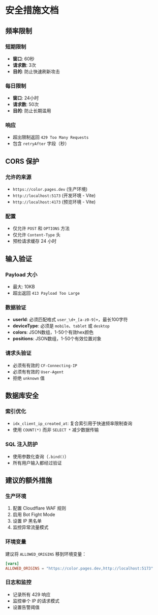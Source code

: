 # 安全措施文档

## 频率限制

### 短期限制
- **窗口**: 60秒
- **请求数**: 3次
- **目的**: 防止快速刷新攻击

### 每日限制
- **窗口**: 24小时
- **请求数**: 50次
- **目的**: 防止长期滥用

### 响应
- 超出限制返回 `429 Too Many Requests`
- 包含 `retryAfter` 字段（秒）

## CORS 保护

### 允许的来源
- `https://color.pages.dev` (生产环境)
- `http://localhost:5173` (开发环境 - Vite)
- `http://localhost:4173` (预览环境 - Vite)

### 配置
- 仅允许 `POST` 和 `OPTIONS` 方法
- 仅允许 `Content-Type` 头
- 预检请求缓存 24 小时

## 输入验证

### Payload 大小
- 最大: 10KB
- 超出返回 `413 Payload Too Large`

### 数据验证
- **userId**: 必须匹配格式 `user_\d+_[a-z0-9]+`，最长100字符
- **deviceType**: 必须是 `mobile`、`tablet` 或 `desktop`
- **colors**: JSON数组，1-50个有效hex颜色
- **positions**: JSON数组，1-50个有效位置对象

### 请求头验证
- 必须有有效的 `CF-Connecting-IP`
- 必须有有效的 `User-Agent`
- 拒绝 `unknown` 值

## 数据库安全

### 索引优化
- `idx_client_ip_created_at`: 复合索引用于快速频率限制查询
- 使用 `COUNT(*)` 而非 `SELECT *` 减少数据传输

### SQL 注入防护
- 使用参数化查询（`.bind()`）
- 所有用户输入都经过验证

## 建议的额外措施

### 生产环境
1. 配置 Cloudflare WAF 规则
2. 启用 Bot Fight Mode
3. 设置 IP 黑名单
4. 监控异常流量模式

### 环境变量
建议将 `ALLOWED_ORIGINS` 移到环境变量：
```toml
[vars]
ALLOWED_ORIGINS = "https://color.pages.dev,http://localhost:5173"
```

### 日志和监控
- 记录所有 429 响应
- 监控单个 IP 的请求模式
- 设置告警阈值
